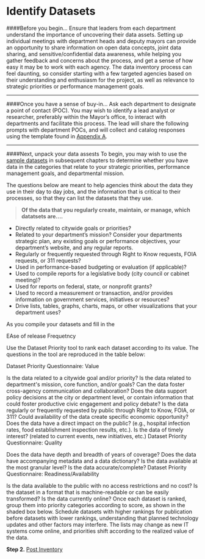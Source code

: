 Identify Datasets
====

####Before you begin...
Ensure that leaders from each department understand the importance of uncovering their data assets. Setting up individual meetings with department heads and deputy mayors can provide an opportunity to share information on open data concepts, joint data sharing, and sensitive/confidential data awareness, while helping you gather feedback and concerns about the process, and get a sense of how easy it may be to work with each agency. The data inventory process can feel daunting, so consider starting with a few targeted agencies based on their understanding and enthusiasm for the project, as well as relevance to strategic priorities or performance management goals.

_____
####Once you have a sense of buy-in...
Ask each department to designate a point of contact (POC). You may wish to identify a lead analyst or researcher, preferably within the Mayor’s office, to interact with departments and facilitate this process. The lead will share the following prompts with department POCs, and will collect and catalog responses using the template found in [Appendix A](appendix-a.md).

_____
####Next, unpack your data assests
To begin, you may wish to use the [sample datasets](index.md) in subsequent chapters to determine whether you have data in the categories that relate to your strategic priorities, performance management goals, and departmental mission.

The questions below are meant to help agencies think about the data they use in their day to day jobs, and the information that is critical to their processes, so that they can list the datasets that they use.

>**Of the data that you regularly create, maintain, or manage, which datatsets are....**
* Directly related to citywide goals or priorities?
* Related to your department’s mission? Consider your departments strategic plan, any existing goals or performance objectives, your department’s website, and any regular reports.
* Regularly or frequently requested through Right to Know requests, FOIA requests, or 311 requests?
* Used in performance-based budgeting or evaluation (if applicable)?
* Used to compile reports for a legislative body (city council or cabinet meeting)?
* Used for reports on federal, state, or nonprofit grants?
* Used to record a measurement or transaction, and/or provides information on government services, initiatives or resources?
* Drive lists, tables, graphs, charts, maps, or other visualizations that your department uses?

As you compile your datasets and fill in the

EAse of release
Frequetncy

Use the Dataset Priority tool to rank each dataset according to its value. The questions in the tool are reproduced in the table below:

Dataset Priority Questionnaire: Value

Is the data related to a citywide goal and/or priority?
Is the data related to department's mission, core function, and/or goals?
Can the data foster cross-agency communication and collaboration?
Does the data support policy decisions at the city or department level, or contain information that could foster productive civic engagement and policy debate?
Is the data regularly or frequently requested by public through Right to Know, FOIA, or 311? Could availability of the data create specific economic opportunity?
Does the data have a direct impact on the public? (e.g., hospital infection rates, food establishment inspection results, etc.).
Is the data of timely interest? (related to current events, new initiatives, etc.)
Dataset Priority Questionnaire: Quality

Does the data have depth and breadth of years of coverage?
Does the data have accompanying metadata and a data dictionary?
Is the data available at the most granular level?
Is the data accurate/complete?
Dataset Priority Questionnaire: Readiness/Availability

Is the data available to the public with no access restrictions and no cost?
Is the dataset in a format that is machine-readable or can be easily transformed?
Is the data currently online?
Once each dataset is ranked, group them into priority categories according to score, as shown in the shaded box below. Schedule datasets with higher rankings for publication before datasets with lower rankings, understanding that planned technology updates and other factors may interfere. The lists may change as new IT systems come online, and priorities shift according to the realized value of the data.

**Step 2.** [Post Inventory](post.md)
